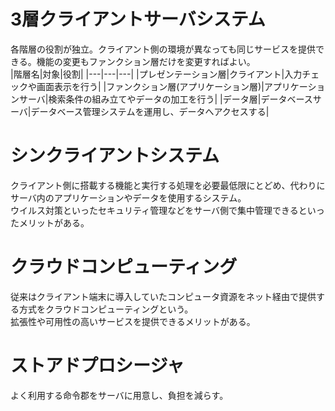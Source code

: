 # 3層クライアントサーバシステム
各階層の役割が独立。クライアント側の環境が異なっても同じサービスを提供できる。機能の変更もファンクション層だけを変更すればよい。  
|階層名|対象|役割|
|---|---|---|
|プレゼンテーション層|クライアント|入力チェックや画面表示を行う|
|ファンクション層(アプリケーション層)|アプリケーションサーバ|検索条件の組み立てやデータの加工を行う|
|データ層|データベースサーバ|データベース管理システムを運用し、データへアクセスする|

# シンクライアントシステム
クライアント側に搭載する機能と実行する処理を必要最低限にとどめ、代わりにサーバ内のアプリケーションやデータを使用するシステム。  
ウイルス対策といったセキュリティ管理などをサーバ側で集中管理できるといったメリットがある。

# クラウドコンピューティング
従来はクライアント端末に導入していたコンピュータ資源をネット経由で提供する方式をクラウドコンピューティングという。  
拡張性や可用性の高いサービスを提供できるメリットがある。

# ストアドプロシージャ
よく利用する命令郡をサーバに用意し、負担を減らす。

